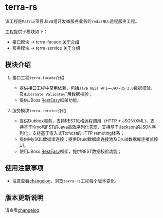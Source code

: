# terra-rs

该工程是`Matrix`项目Java组开发微服务业务的`redis接入`远程服务工程。

工程提供子模块如下：
* 接口模块 -> terra-facade  [关于介绍](CHANGELOG.md)
* 服务模块 -> terra-service  [关于介绍](CHANGELOG.md)

## 模块介绍

1. 接口工程`terra-facade`介绍
    * 提供接口工程中常用依赖，包括`Java REST API——JAX-RS 2.0`数据校验，及`Hibernate Validate`扩展数据校验；
    * 提供JBoss [RestEasy](http://resteasy.jboss.org/)框架功能。

2. 服务模块`terra-service`介绍
    * 提供Dubbox服务，支持REST风格远程调用（HTTP + JSON/XML)，支持基于Kryo和FST的Java高效序列化实现，支持基于Jackson的JSON序列化，支持基于嵌入式Tomcat的HTTP remoting体系；
    * 提供MySQL数据库连接；提供Druid数据库连接池及Druid数据库连接监控UI。
    * 使用JBoss [RestEasy](http://resteasy.jboss.org/)框架，提供REST数据校验功能；

## 使用注意事项
* 注意查看[changelog](CHANGELOG.md)，浏览`terra-rs`工程每个版本变化。

## 版本更新说明

请查看[changelog](CHANGELOG.md)
